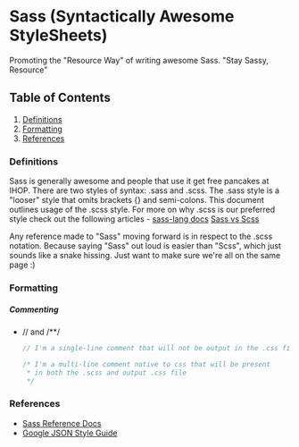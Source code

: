 # Sass (Syntactically Awesome StyleSheets)

Promoting the "Resource Way" of writing awesome Sass. "Stay Sassy, Resource"

## Table of Contents

1. [Definitions](#definitions)
1. [Formatting](#formatting)
1. [References](#references)

### <a name='definitions'>Definitions</a>  
Sass is generally awesome and people that use it get free pancakes at IHOP.
There are two styles of syntax: .sass and .scss. The .sass style is a "looser" style that omits brackets {} and semi-colons. This document outlines usage of the .scss style. For more on why .scss is our preferred style check out the following articles - [sass-lang docs](http://sass-lang.com/docs/yardoc/file.SASS_REFERENCE.html#syntax) [Sass vs Scss](http://thesassway.com/articles/sass-vs-scss-which-syntax-is-better)

Any reference made to "Sass" moving forward is in respect to the .scss notation. Because saying "Sass" out loud is easier than "Scss", which just sounds like a snake hissing. Just want to make sure we're all on the same page :)

### <a name='formatting'>Formatting</a>
##### Commenting  
- // and /**/

    ```SCSS      
    // I'm a single-line comment that will not be output in the .css file. I am only visible in the .scss file

    /* I'm a multi-line comment native to css that will be present
     * in both the .scss and output .css file
     */
    
    ```

### <a name='references'>References</a>
- [Sass Reference Docs](http://sass-lang.com/docs/yardoc/file.SASS_REFERENCE.html)
- [Google JSON Style Guide](http://google-styleguide.googlecode.com/svn/trunk/jsoncstyleguide.xml) 

